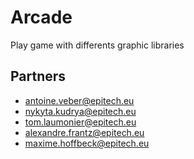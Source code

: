 # Arcade

Play game with differents graphic libraries

## Partners

- antoine.veber@epitech.eu
- nykyta.kudrya@epitech.eu
- tom.laumonier@epitech.eu
- alexandre.frantz@epitech.eu
- maxime.hoffbeck@epitech.eu
